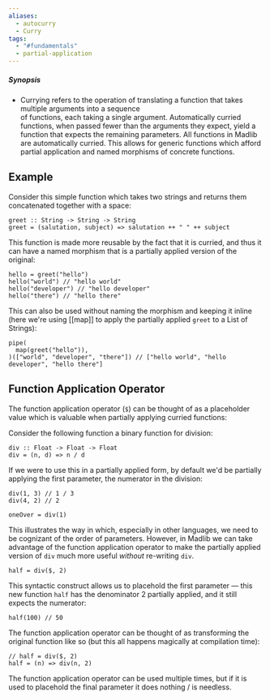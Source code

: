 ```yaml
---
aliases:
  - autocurry
  - Curry
tags:
  - "#fundamentals"
  - partial-application
---
```

##### Synopsis
- Currying refers to the operation of translating a function that takes multiple arguments into a sequence of functions, each taking a single argument. Automatically curried functions, when passed fewer than the arguments they expect, yield a function that expects the remaining parameters. All functions in Madlib are automatically curried. This allows for generic functions which afford partial application and named morphisms of concrete functions.

## Example

Consider this simple function which takes two strings and returns them concatenated together with a space:

```mad
greet :: String -> String -> String
greet = (salutation, subject) => salutation ++ " " ++ subject
```

This function is made more reusable by the fact that it is curried, and thus it can have a named morphism that is a partially applied version of the original:

```mad
hello = greet("hello")
hello("world") // "hello world"
hello("developer") // "hello developer"
hello("there") // "hello there"
```

This can also be used without naming the morphism and keeping it inline (here we're using [[map]] to apply the partially applied `greet` to a List of Strings):
```mad
pipe(
  map(greet("hello")),
)(["world", "developer", "there"]) // ["hello world", "hello developer", "hello there"]
```

## Function Application Operator

The function application operator (`$`) can be thought of as a placeholder value which is valuable when partially applying curried functions:

Consider the following function a binary function for division:

```mad
div :: Float -> Float -> Float
div = (n, d) => n / d
```

If we were to use this in a partially applied form, by default we'd be partially applying the first parameter, the numerator in the division:

```mad
div(1, 3) // 1 / 3
div(4, 2) // 2

oneOver = div(1)
```

This illustrates the way in which, especially in other languages, we need to be cognizant of the order of parameters. However, in Madlib we can take advantage of the function application operator to make the partially applied version of `div` much more useful _without_ re-writing `div`.

```mad
half = div($, 2)
```

This syntactic construct allows us to placehold the first parameter — this new function `half` has the denominator 2 partially applied, and it still expects the numerator:

```mad
half(100) // 50
```

The function application operator can be thought of as transforming the original function like so (but this all happens magically at compilation time):

```mad
// half = div($, 2)
half = (n) => div(n, 2)
```

The function application operator can be used multiple times, but if it is used to placehold the final parameter it does nothing / is needless.